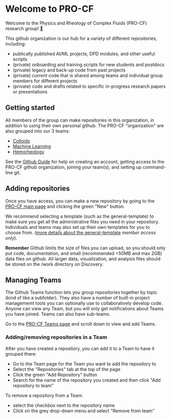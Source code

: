 # Welcome to PRO-CF

Welcome to the Physics and Rheology of Complex Fluids (PRO-CF) research group! :tada:

This github organization is our hub for a variety of different repositories, including:
- publically published AI/ML projects, DPD modules, and other useful scripts
- (private) onboarding and training scripts for new students and postdocs
- (private) legacy and back-up code from past projects
- (private) current code that is shared among teams and individual group members for different projects
- (private) code and drafts related to specific in-progress research papers or presentations

## Getting started

All members of the group can make repositories in this organization, in addition to using their own personal github. The PRO-CF "organization" are also grouped into our 3 teams:
- [Colloids](https://github.com/orgs/procf/teams/colloids/repositories)
- [Machine Learning](https://github.com/orgs/procf/teams/machine-learning/repositories)
- [Hemorheology](https://github.com/orgs/procf/teams/hemorheology/repositories)

See the [Github Guide](/github-guide.md) for help on creating an account, getting access to the PRO-CF github organization, joining your team(s), and setting up command-line git.

## Adding repositories

Once you have access, you can make a new repository by going to the [PRO-CF main page](https://github.com/procf) and clicking the green "New" button.

We recommend selecting a template (such as the general-template) to make sure you get all the administrative files you need in your repository. Individuals and teams may also set up their own templates for you to choose from. ([more details about the general-template](https://github.com/procf/general-template) *member access only*).

**Remember** Github limits the size of files you can upload, so you should only put code, documentation, and small (recommended <50MB and max 2GB) data files on github. All larger data, visualization, and analysis files should be stored on the /work directory on Discovery.

## Managing Teams

The Github Teams function lets you group repositories together by topic (kind of like a subfolder). They also have a number of built-in project managememt tools you can optionally use to collaboratively develop code. Anyone can view any Team, but you will only get notifications about Teams you have joined. Teams can also have sub-teams.

Go to the [PRO-CF Teams page](https://github.com/orgs/procf/teams) and scroll down to view and add Teams.

### Adding/removing repositories in a Team

After you have created a repository, you can add it to a Team to have it grouped there:
* Go to the Team page for the Team you want to add the repository to
* Select the "Repositories" tab at the top of the page
* Click the green "Add Repository" button
* Search for the name of the repository you created and then click "Add repository to team"

To remove a repository from a Team:
* select the checkbox next to the repository name
* Click on the grey drop-down menu and select "Remove from team"
